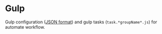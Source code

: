 # Gulp

Gulp configuration ([JSON format](config.json)) and gulp tasks (`task.*groupName*.js`) for automate workflow.
